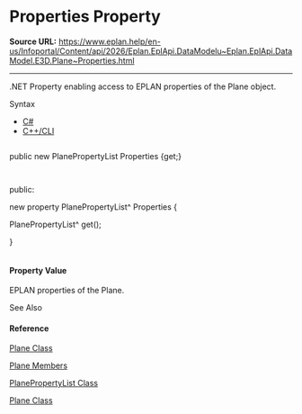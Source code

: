 # Properties Property

**Source URL:** https://www.eplan.help/en-us/Infoportal/Content/api/2026/Eplan.EplApi.DataModelu~Eplan.EplApi.DataModel.E3D.Plane~Properties.html

---

.NET Property enabling access to EPLAN properties of the Plane object.

Syntax

- [C#](#i-syntax-CS)
- [C++/CLI](#i-syntax-CPP2005)

```
```
public new PlanePropertyList Properties {get;}
```
```

```
```
public:
new property PlanePropertyList^ Properties {
   PlanePropertyList^ get();
}
```
```

#### Property Value

EPLAN properties of the Plane.



See Also

#### Reference

[Plane Class](Eplan.EplApi.DataModelu~Eplan.EplApi.DataModel.E3D.Plane.html)
  
[Plane Members](Eplan.EplApi.DataModelu~Eplan.EplApi.DataModel.E3D.Plane_members.html)
  
[PlanePropertyList Class](Eplan.EplApi.DataModelu~Eplan.EplApi.DataModel.E3D.PlanePropertyList.html)
  
[Plane Class](Eplan.EplApi.DataModelu~Eplan.EplApi.DataModel.E3D.Plane.html)